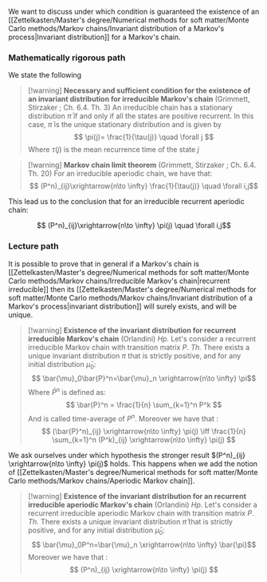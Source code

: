 We want to discuss under which condition is guaranteed the existence of an [[Zettelkasten/Master's degree/Numerical methods for soft matter/Monte Carlo methods/Markov chains/Invariant distribution of a Markov's process|Invariant distribution]] for a Markov's chain.
### Mathematically rigorous path

We state the following 

>[!warning] **Necessary and sufficient condition for the existence of an invariant distribution for irreducible Markov's chain** (Grimmett, Stirzaker ; Ch. 6.4. Th. 3)
> An irreducible chain has a stationary distribution $\bar{\pi}$ if and only if all the states
are positive recurrent. 
In this case, $\bar{\pi}$ is the unique stationary distribution and is given by
 $$ \pi(j)= \frac{1}{\tau(j)} \quad \forall j $$ 
> Where $\tau(j)$ is the mean recurrence time of the state $j$

> [!warning] **Markov chain limit theorem** (Grimmett, Stirzaker ; Ch. 6.4. Th. 20)
> For an irreducible aperiodic chain, we have that:
> $$ (P^n)_{ij}\xrightarrow{n\to \infty} \frac{1}{\tau(j)} \quad \forall i,j$$
> 

This lead us to the conclusion that for an irreducible recurrent aperiodic chain:

$$ (P^n)_{ij}\xrightarrow{n\to \infty} \pi(j) \quad \forall i,j$$
### Lecture path

It is possible to prove that in general if a Markov's chain is [[Zettelkasten/Master's degree/Numerical methods for soft matter/Monte Carlo methods/Markov chains/Irreducible Markov's chain|recurrent irreducible]] then its [[Zettelkasten/Master's degree/Numerical methods for soft matter/Monte Carlo methods/Markov chains/Invariant distribution of a Markov's process|invariant distribution]]
will surely exists, and will be unique.

>[!warning] **Existence of the invariant distribution for recurrent irreducible Markov's chain** (Orlandini)
> *Hp.* Let's consider a recurrent irreducible Markov chain with transition matrix $P$.
> *Th.* There exists a unique invariant distribution $\pi$ that is strictly positive, and for any initial distribution $\bar{\mu}_0$:
> $$ \bar{\mu}_0\bar{P}^n=\bar{\mu}_n \xrightarrow{n\to \infty} \pi$$
> Where $\bar{P}^n$ is defined as:
> $$ \bar{P}^n = \frac{1}{n} \sum_{k=1}^n P^k $$
> And is called time-average of $P^n$.
> Moreover we have that :
> $$ (\bar{P}^n)_{ij} \xrightarrow{n\to \infty} \pi(j) \iff \frac{1}{n} \sum_{k=1}^n (P^k)_{ij} \xrightarrow{n\to \infty} \pi(j) $$

We ask ourselves under which hypothesis the stronger result $(P^n)_{ij} \xrightarrow{n\to \infty} \pi(j)$ holds.
This happens when we add the notion of [[Zettelkasten/Master's degree/Numerical methods for soft matter/Monte Carlo methods/Markov chains/Aperiodic Markov chain]].

>[!warning] **Existence of the invariant distribution for an recurrent irreducible aperiodic Markov's chain** (Orlandini)
> *Hp.* Let's consider a recurrent irreducible aperiodic Markov chain with transition matrix $P$.
> *Th.* There exists a unique invariant distribution $\bar{\pi}$ that is strictly positive, and for any initial distribution $\bar{\mu}_0$:
> $$ \bar{\mu}_0P^n=\bar{\mu}_n \xrightarrow{n\to \infty} \bar{\pi}$$
> Moreover we have that :
> $$ (P^n)_{ij} \xrightarrow{n\to \infty} \pi(j) $$
